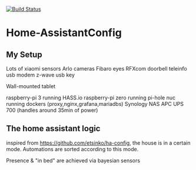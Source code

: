 [![Build Status](https://travis-ci.org/BaQs/Home-AssistantConfig.svg?branch=master)](https://travis-ci.org/BaQs/Home-AssistantConfig)


# Home-AssistantConfig
## My Setup
Lots of xiaomi sensors
Arlo cameras
Fibaro eyes
RFXcom doorbell
teleinfo usb modem
z-wave usb key


Wall-mounted tablet

raspberry-pi 3 running HASS.io
raspberry-pi zero running pi-hole
nuc running dockers (proxy,nginx,grafana,mariadbs)
Synology NAS
APC UPS 700 (handles around 35min of power)

## The home assistant logic

inspired from https://github.com/etsinko/ha-config, the house is in a certain mode.
Automations are sorted according to this mode.

Presence & "in bed" are achieved via bayesian sensors


